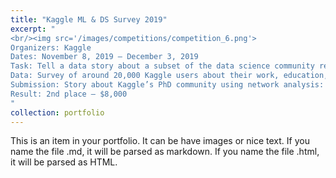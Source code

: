 ```yaml
---
title: "Kaggle ML & DS Survey 2019"
excerpt: "
<br/><img src='/images/competitions/competition_6.png'>
Organizers: Kaggle
Dates: November 8, 2019 – December 3, 2019
Task: Tell a data story about a subset of the data science community represented in this survey, through a combination of both narrative text and data exploration.
Data: Survey of around 20,000 Kaggle users about their work, education, skills etc.
Submission: Story about Kaggle’s PhD community using network analysis: network of participants, skills, and countries.
Result: 2nd place – $8,000
"
collection: portfolio
---
```


This is an item in your portfolio. It can be have images or nice text. If you name the file .md, it will be parsed as markdown. If you name the file .html, it will be parsed as HTML. 
